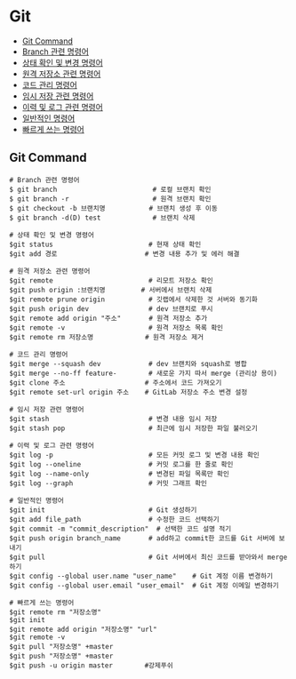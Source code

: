 # Git

- [Git Command](#git-command)
- [Branch 관련 명령어](#branch-관련-명령어)
- [상태 확인 및 변경 명령어](#상태-확인-및-변경-명령어)
- [원격 저장소 관련 명령어](#원격-저장소-관련-명령어)
- [코드 관리 명령어](#코드-관리-명령어)
- [임시 저장 관련 명령어](#임시-저장-관련-명령어)
- [이력 및 로그 관련 명령어](#이력-및-로그-관련-명령어)
- [일반적인 명령어](#일반적인-명령어)
- [빠르게 쓰는 명령어](#빠르게쓰는-명령어)

## Git Command

```shell
# Branch 관련 명령어
$ git branch                        # 로컬 브랜치 확인
$ git branch -r                     # 원격 브랜치 확인
$ git checkout -b 브랜치명           # 브랜치 생성 후 이동
$ git branch -d(D) test             # 브랜치 삭제
```
```shell
# 상태 확인 및 변경 명령어
$git status                        # 현재 상태 확인
$git add 경로                      # 변경 내용 추가 및 에러 해결
```
```shell
# 원격 저장소 관련 명령어
$git remote                        # 리모트 저장소 확인
$git push origin :브랜치명         # 서버에서 브랜치 삭제
$git remote prune origin           # 깃랩에서 삭제한 것 서버와 동기화
$git push origin dev               # dev 브랜치로 푸시
$git remote add origin "주소"       # 원격 저장소 추가
$git remote -v                     # 원격 저장소 목록 확인
$git remote rm 저장소명             # 원격 저장소 제거
```
```shell
# 코드 관리 명령어
$git merge --squash dev            # dev 브랜치와 squash로 병합
$git merge --no-ff feature-        # 새로운 가지 따서 merge (관리상 용이)
$git clone 주소                    # 주소에서 코드 가져오기
$git remote set-url origin 주소    # GitLab 저장소 주소 변경 설정
```
```shell
# 임시 저장 관련 명령어
$git stash                         # 변경 내용 임시 저장
$git stash pop                     # 최근에 임시 저장한 파일 불러오기
```
```shell
# 이력 및 로그 관련 명령어
$git log -p                        # 모든 커밋 로그 및 변경 내용 확인
$git log --oneline                 # 커밋 로그를 한 줄로 확인
$git log --name-only               # 변경된 파일 목록만 확인
$git log --graph                   # 커밋 그래프 확인
```
```shell
# 일반적인 명령어
$git init                          # Git 생성하기
$git add file_path                 # 수정한 코드 선택하기
$git commit -m "commit_description"  # 선택한 코드 설명 적기
$git push origin branch_name       # add하고 commit한 코드를 Git 서버에 보내기
$git pull                          # Git 서버에서 최신 코드를 받아와서 merge하기
$git config --global user.name "user_name"    # Git 계정 이름 변경하기
$git config --global user.email "user_email"  # Git 계정 이메일 변경하기
```
```shell
# 빠르게 쓰는 명령어
$git remote rm "저장소명"
$git init
$git remote add origin "저장소명" "url"
$git remote -v
$git pull "저장소명" +master
$git push "저장소명" +master
$git push -u origin master        #강제푸쉬
```

